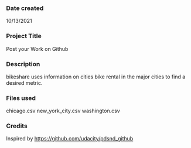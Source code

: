 ### Date created
10/13/2021

### Project Title
Post your Work on Github

### Description
bikeshare uses information on cities bike rental in the major cities to find a desired metric.

### Files used
chicago.csv new_york_city.csv washington.csv

### Credits
Inspired by https://github.com/udacity/pdsnd_github

